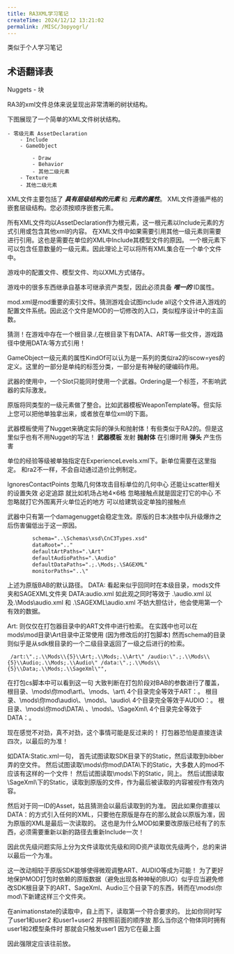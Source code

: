 ```yaml
---
title: RA3XML学习笔记
createTime: 2024/12/12 13:21:02
permalink: /MISC/3opyogrl/
---
```


类似于个人学习笔记

## 术语翻译表

Nuggets - 块

RA3的xml文件总体来说呈现出非常清晰的树状结构。

下图展现了一个简单的XML文件树状结构。

```markmap
- 零级元素 AssetDeclaration
    - Include
    - GameObject

        - Draw
        - Behavior
        - 其他二级元素
    - Texture
    - 其他二级元素
```

XML文件主要包括了 **_具有层级结构的元素_** 和 **_元素的属性_**。
XML文件遵循严格的嵌套层级结构。您必须按顺序嵌套元素。

所有XML文件均以AssetDeclaration作为根元素，这一根元素以Include元素的方式引用或包含其他xml的内容。
在XML文件中如果需要引用其他一级元素则需要进行引用。这也是需要在单位的XML中Include其模型文件的原因。
一个根元素下可以包含任意数量的一级元素。因此理论上可以将所有XML集合在一个单个文件中。

游戏中的配置文件、模型文件、均以XML方式储存。

游戏中的很多东西继承自基本可继承资产类型，因此必须具备 **_唯一的_** ID属性。

mod.xml是mod重要的索引文件。猜测游戏会试图include all这个文件进入游戏的配置文件系统。因此这个文件是MOD的一切修改的入口，类似程序设计中的主函数。

猜测！在游戏中存在一个根目录./,在根目录下有DATA、ART等一些文件，游戏路径中使用DATA:等方式引用！

GameObject一级元素的属性KindOf可以认为是一系列的类似ra2的iscow=yes的定义。这里的一部分是单纯的标签分类，一部分是有神秘的硬编码作用。

武器的使用中，一个Slot只能同时使用一个武器。Ordering是一个标签，不影响武器的实际激发。

原版将同类型的一级元素做了整合。比如武器模板WeaponTemplate等。但实际上您可以把他单独拿出来，或者放在单位xml的下面。

武器模板使用了Nugget来确定实际的弹头和抛射体！有些类似于RA2的。但是这里似乎也有不用Nugget的写法！
**武器模板** 发射 **抛射体** 在引爆时用 **弹头** 产生伤害

单位的经验等级被单独指定在ExperienceLevels.xml下。新单位需要在这里指定。
和ra2不一样，不会自动通过造价比例制定。


IgnoresContactPoints 忽略几何体攻击目标单位的几何中心  还能让scatter相关的设置失效 必定追踪 
就比如机场占地4×6格 忽略接触点就是固定打它的中心 不忽略就打它外围离开火单位近的地方
可以给建筑设定单独的接触点

武器中只有第一个damagenugget会稳定生效。原版的日本决胜中队升级爆炸之后伤害偏低出于这一原因。

```xml
		schema="..\Schemas\xsd\CnC3Types.xsd"
		dataRoot=".."
		defaultArtPaths=".\Art"
		defaultAudioPaths=".\Audio"
		defaultDataPaths=".;.\Mods;.\SAGEXML"
		monitorPaths="..\"
```
上述为原版BAB的默认路径。
DATA: 看起来似乎回同时在本级目录，mods文件夹和SAGEXML文件夹
DATA:audio.xml 如此观之同时等效于 .\audio.xml 以及.\Mods\audio.xml 和 .\SAGEXML\audio.xml
不妨大胆估计，他会使用第一个有效的数据。

Art: 则仅仅在打包器目录中的ART文件中进行检索。
在实践中也可以在mods\mod目录\Art目录中正常使用 (因为修改后的打包脚本)
然而schema的目录则似乎是从sdk根目录的一个二级目录返回了一级之后进行的检索。


```
 /art:\".;.\\Mods\\{5}\\Art;.\\Mods;.\\Art\" /audio:\".;.\\Mods\\{5}\\Audio;.\\Mods;.\\Audio\" /data:\".;.\\Mods\\{5}\\Data;.\\Mods;.\\SageXml\"",
 ```
 在打包cs脚本中可以看到这一句
 大致判断在打包阶段对BAB的参数进行了覆盖，
 根目录、\mods\你mod\art\、\mods、\art\ 4个目录完全等效于ART：。
 根目录、\mods\你mod\audio\、\mods\、\audio\ 4个目录完全等效于AUDIO：。
 根目录、\mods\你mod\DATA\ 、\mods\、\SageXml\ 4个目录完全等效于DATA：。

现在感觉不对劲，真不对劲，这个事情可能是反过来的！
打包器恐怕是直接连读四次，以最后的为准！

如DATA:Static.xml一句，
首先试图读取SDK目录下的Static，然后读取到bibber弄的空文件。
然后试图读取\mods\你mod\DATA\下的Static，大多数人的mod不应该有这样的一个文件！
然后试图读取\mods\下的Static，同上。
然后试图读取\SageXml\下的Static，读取到原版的文件，作为最后被读取的内容被视作有效内容。

然后对于同一ID的Asset，姑且猜测会以最后读取到的为准。
因此如果你直接以DATA：的方式引入任何的XML，只要他在原版是存在的那么就会以原版为准，因为原版的XML是最后一次读取的。
这也是为什么MOD如果要改原版已经有了的东西，必须需要重新以新的路径去重新Include一次！

因此优先级问题实际上分为文件读取优先级和同ID资产读取优先级两个，总的来讲以最后一个为准。

这一改动相较于原版SDK能够使得微观调整ART、AUDIO等成为可能！
为了更好地保护MOD打包时依赖的原版数据（避免出现各种神秘的BUG）似乎应当避免修改SDK根目录下的ART、SageXml、Audio三个目录下的东西，转而在\mods\你mod\下新建这样三个文件夹。


在animationstate的读取中，自上而下，读取第一个符合要求的。
比如你同时写了user1和user2 和user1+user2 并按照前面的顺序放
那么当你这个物体同时拥有user1和2模型条件时 那就会只触发user1 因为它在最上面

因此强限定应该往前放。